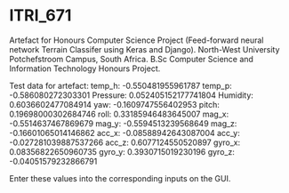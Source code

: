 # ITRI_671
Artefact for Honours Computer Science Project (Feed-forward neural network Terrain Classifer using Keras and Django).
North-West University Potchefstroom Campus, South Africa.
B.Sc Computer Science and Information Technology Honours Project.

Test data for artefact:
temp_h:			-0.550481955961787
temp_p:			-0.586080272303301
Pressure:		0.052405152177741804
Humidity:		0.6036602477084914
yaw:				-0.1609747556402953
pitch:			0.19698000302684746
roll:				0.33185946483645007
mag_x:			-0.5514637467869679
mag_y:			-0.5594513239568649
mag_z:			-0.16601065014146862
acc_x:			-0.08588942643087004
acc_y:			-0.027281039887537266
acc_z:			0.6077124550520897
gyro_x:			0.08356822650960735
gyro_y:			0.3930715019230196
gyro_z:			-0.04051579232866791

Enter these values into the corresponding inputs on the GUI.
